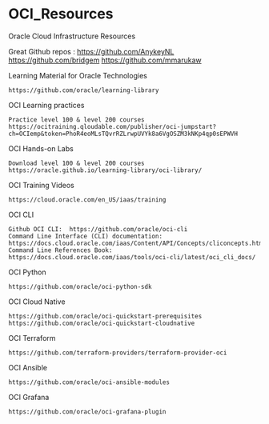 # OCI_Resources
Oracle Cloud Infrastructure Resources

Great Github repos :
    https://github.com/AnykeyNL
    https://github.com/bridgem
    https://github.com/mmarukaw

Learning Material for Oracle Technologies

    https://github.com/oracle/learning-library
  
OCI Learning practices

    Practice level 100 & level 200 courses
    https://ocitraining.qloudable.com/publisher/oci-jumpstart?ch=OCIemp&token=PhoR4eoMLsTQvrRZLrwpUVYk8a6VgOSZM3kNKp4qp0sEPWVH
  
OCI Hands-on Labs

    Download level 100 & level 200 courses
    https://oracle.github.io/learning-library/oci-library/
  
OCI Training Videos

    https://cloud.oracle.com/en_US/iaas/training

OCI CLI

    Github OCI CLI:  https://github.com/oracle/oci-cli
    Command Line Interface (CLI) documentation: https://docs.cloud.oracle.com/iaas/Content/API/Concepts/cliconcepts.htm
    Command Line References Book: https://docs.cloud.oracle.com/iaas/tools/oci-cli/latest/oci_cli_docs/

OCI Python

    https://github.com/oracle/oci-python-sdk

OCI Cloud Native

    https://github.com/oracle/oci-quickstart-prerequisites
    https://github.com/oracle/oci-quickstart-cloudnative
  
OCI Terraform

    https://github.com/terraform-providers/terraform-provider-oci

OCI Ansible

    https://github.com/oracle/oci-ansible-modules

OCI Grafana

    https://github.com/oracle/oci-grafana-plugin
